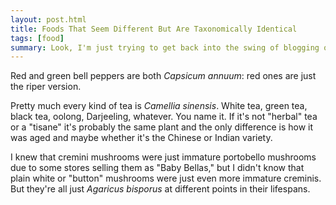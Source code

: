 ```yaml
---
layout: post.html
title: Foods That Seem Different But Are Taxonomically Identical
tags: [food]
summary: Look, I'm just trying to get back into the swing of blogging occasionally.
---
```


Red and green bell peppers are both _Capsicum annuum_:
red ones are just the riper version.

Pretty much every kind of tea is _Camellia sinensis_.
White tea, green tea, black tea, oolong, Darjeeling, whatever. You name it.
If it's not "herbal" tea or a "tisane" it's probably the same plant
and the only difference is how it was aged
and maybe whether it's the Chinese or Indian variety.

I knew that cremini mushrooms were just immature portobello mushrooms
due to some stores selling them as "Baby Bellas,"
but I didn't know that plain white or "button" mushrooms
were just even more immature creminis.
But they're all just _Agaricus bisporus_
at different points in their lifespans.
